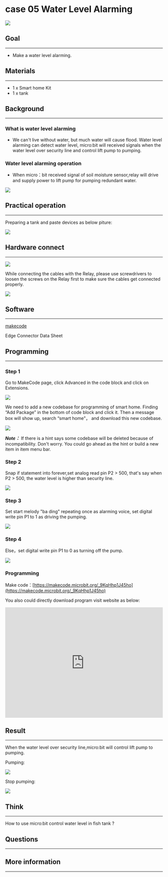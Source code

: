 # case 05 Water Level Alarming

![](./images/ll8HfKH.jpg)
## Goal
---


- Make a water level alarming.

## Materials
---

- 1 x Smart home Kit
- 1 x tank

## Background
---
### What is water level alarming 
- We can't live without water, but much water will cause flood. Water level alarming can detect water level, micro:bit will received signals when the water level over security line and control lift pump to pumping.

### Water level alarming operation
- When micro：bit received signal of soil moisture sensor,relay will drive and supply power to lift pump for pumping redundant water.

![](./images/OsjzuWx.png)

## Practical operation
---
Preparing a tank and paste devices as below piture:

![](./images/ztW3W42.jpg)

## Hardware connect
---

![](./images/LRBAV68.png)

While connecting the cables with the Relay, please use screwdrivers to loosen the screws on the Relay first to make sure the cables get connected properly. 

![](./images/smart_home_kit_case_05_06.png)




## Software
---
[makecode](https://makecode.microbit.org/#)

Edge Connector Data Sheet



## Programming
---
### Step 1
Go to MakeCode page, click Advanced in the code block and click on Extensions.

![](./images/2qCyzQ7.png)

We need to add a new codebase for programming of smart home. Finding “Add Package” in the bottom of code block and click it. Then a message box will show up, search “smart home"， and download this new codebase.

![](./images/QR2s7LD.png)

***Note：*** If there is a hint says some codebase will be deleted because of incompatibility. Don't worry. You could go ahead as the hint or build a new item in item menu bar.

### Step 2

Snap if statement into forever,set analog read pin P2 > 500, that's say when P2 > 500, the water level is higher than security line.

![](./images/xa3pCF4.png)

### Step 3

Set start melody "ba ding" repeating once as alarming voice, set digital write pin P1 to 1 as driving the pumping.

![](./images/zhdgMcI.png)

### Step 4
Else，set digital write pin P1 to 0 as turning off the pump.

![](./images/lfQVbVh.png)

### Programming

Make code：[https://makecode.microbit.org/_9KqHhp1J45ho](https://makecode.microbit.org/_9KqHhp1J45ho)

You also could directly download program visit website as below:

<div style="position:relative;height:0;padding-bottom:70%;overflow:hidden;"><iframe style="position:absolute;top:0;left:0;width:100%;height:100%;" src="https://makecode.microbit.org/#pub:_9KqHhp1J45ho" frameborder="0" sandbox="allow-popups allow-forms allow-scripts allow-same-origin"></iframe></div>  

## Result
---
When the water level over security line,micro:bit will control lift pump to pumping.

Pumping:

![](./images/991WoLx.jpg)

Stop pumping:

![](./images/hPf3xtQ.jpg)

## Think
---
How to use micro:bit control water level in fish tank ?

## Questions
---


## More information  
---

